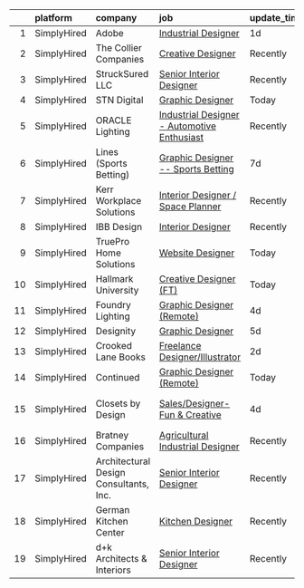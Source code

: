 

|    | platform    | company                                | job                                                                                                                                                       | update_time   | location                 |
|---:|:------------|:---------------------------------------|:----------------------------------------------------------------------------------------------------------------------------------------------------------|:--------------|:-------------------------|
|  1 | SimplyHired | Adobe                                  | [Industrial Designer](https://www.simplyhired.com/job/fiEQrkLzfAkYcGK5crwOqcZq0rpOCM8xbMGMj4wUc5k2ch3Kt_TfgQ?q=creative+designer)                         | 1d            | Remote                   |
|  2 | SimplyHired | The Collier Companies                  | [Creative Designer](https://www.simplyhired.com/job/uutlhFo8SLQ5RBQ4OasShAfbC-9baYfA4njTYjkKGCP596aTYkZ0hQ?q=creative+designer)                           | Recently      | Gainesville, FL          |
|  3 | SimplyHired | StruckSured LLC                        | [Senior Interior Designer](https://www.simplyhired.com/job/xA4oXDNQAtjFEKZbHbKCohF2UYGnbPhbzc4KRtGgkJGmFgFsisxLlA?q=creative+designer)                    | Recently      | Hood River, OR           |
|  4 | SimplyHired | STN Digital                            | [Graphic Designer](https://www.simplyhired.com/job/4X0O0N3Gys-veuO_JVRf2pU574fz0bi94AXueQRRvbGCIJaepcY-cA?q=creative+designer)                            | Today         | Remote                   |
|  5 | SimplyHired | ORACLE Lighting                        | [Industrial Designer - Automotive Enthusiast](https://www.simplyhired.com/job/lxeonYHa9BSg77k7rYCjAFWtCUoEguGib8yFjzlzSSqeyMLE42K5Pw?q=creative+designer) | Recently      | Metairie, LA             |
|  6 | SimplyHired | Lines (Sports Betting)                 | [Graphic Designer -- Sports Betting](https://www.simplyhired.com/job/9MH1u5sX_xo7GMZpkpBjOudZNHzJuMZxkcly-rKdVAHWe8qVNM_C1w?q=creative+designer)          | 7d            | Remote                   |
|  7 | SimplyHired | Kerr Workplace Solutions               | [Interior Designer / Space Planner](https://www.simplyhired.com/job/f5RTrvze_nqHM5s2FMKegWBRrGxY2MF_dSaV5rPF2u-Lvacjpm8mLg?q=creative+designer)           | Recently      | Elizabethtown, KY        |
|  8 | SimplyHired | IBB Design                             | [Interior Designer](https://www.simplyhired.com/job/Rdk5lj4vZ0N37avyB77ES0GnmiSA13eEZoH4yuSicvNQMvvSYOBSUA?q=creative+designer)                           | Recently      | Frisco, TX               |
|  9 | SimplyHired | TruePro Home Solutions                 | [Website Designer](https://www.simplyhired.com/job/nWvdFwNk7XPjSokwWMNw_gCWrAC2O1NqFhYrpK-lt86Poe8aUpF0tg?q=creative+designer)                            | Today         | Remote                   |
| 10 | SimplyHired | Hallmark University                    | [Creative Designer (FT)](https://www.simplyhired.com/job/GF9kSfCK0J0qmJUaoVV2edIBI36DmzgGCeXdkCiYmQfU1h342wQhQw?q=creative+designer)                      | Today         | San Antonio, TX          |
| 11 | SimplyHired | Foundry Lighting                       | [Graphic Designer (Remote)](https://www.simplyhired.com/job/Yjh71FIFyq5ojQbkskk5an9ug2yvrGlG8L1xTGDctoatRh8sz6OXGA?q=creative+designer)                   | 4d            | Remote                   |
| 12 | SimplyHired | Designity                              | [Graphic Designer](https://www.simplyhired.com/job/QT11XHS-OOB7K0NIar8MiuEwKmeHM5r021gaKIpaqpkw4NuyMXXr-w?q=creative+designer)                            | 5d            | Remote                   |
| 13 | SimplyHired | Crooked Lane Books                     | [Freelance Designer/Illustrator](https://www.simplyhired.com/job/UhExaaYu1t4V71-D418Rl8bP7ITf3P-8-IaObyNXzN5HjI7MoCcq4w?q=creative+designer)              | 2d            | Remote                   |
| 14 | SimplyHired | Continued                              | [Graphic Designer (Remote)](https://www.simplyhired.com/job/Ja-YjRBTIGARNJZoPJ5FtNanLenVb9k8Lz4oiLhsuc0xcNZjS5YWrg?q=creative+designer)                   | Today         | Remote                   |
| 15 | SimplyHired | Closets by Design                      | [Sales/Designer-Fun & Creative](https://www.simplyhired.com/job/Ic6YBGG1mttZO_1RixyICHsPY2mhoH4Aij4v9YDxUB6snhnJJDjFOQ?q=creative+designer)               | 4d            | Houston, TX +5 locations |
| 16 | SimplyHired | Bratney Companies                      | [Agricultural Industrial Designer](https://www.simplyhired.com/job/Mumz6KfYzwl0Qf-6YYgrNMk_LNtPebzQLCSf-QYmA_szeaNtgnq67Q?q=creative+designer)            | Recently      | Des Moines, IA           |
| 17 | SimplyHired | Architectural Design Consultants, Inc. | [Senior Interior Designer](https://www.simplyhired.com/job/HdFSC3BGIzo4bWa4WebwcwObmiqei7cajh7cLti1vSjGvSRtaEkeAg?q=creative+designer)                    | Recently      | Madison, WI              |
| 18 | SimplyHired | German Kitchen Center                  | [Kitchen Designer](https://www.simplyhired.com/job/7XtCKGhQaOS2ohTq-db3ztXle3xZZdQIsEnCeiHeCR9Qu7DH2tFHNg?q=creative+designer)                            | Recently      | Seattle, WA              |
| 19 | SimplyHired | d+k Architects & Interiors             | [Senior Interior Designer](https://www.simplyhired.com/job/9KA6xRGd2Ae6PcSM0xCb-lWA1Cn_ea5YIPBzPDvAhBF3nWvziyD9pQ?q=creative+designer)                    | Recently      | Chicago, IL              |